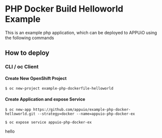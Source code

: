 # PHP Docker Build Helloworld Example

This is an example php application, which can be deployed to APPUiO using the following commands

## How to deploy

### CLI / oc Client

#### Create New OpenShift Project
```
$ oc new-project example-php-dockerfile-helloworld
```

#### Create Application and expose Service
```
$ oc new-app https://github.com/appuio/example-php-docker-helloworld.git --strategy=docker --name=appuio-php-docker-ex

$ oc expose service appuio-php-docker-ex
```

hello
